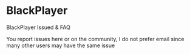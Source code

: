 # BlackPlayer
BlackPlayer Issued &amp; FAQ

You report issues here or on the community, I do not prefer email since many other users may have the same issue

